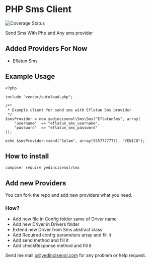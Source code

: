 # PHP Sms Client

![Coverage Status](https://styleci.io/repos/83325443/shield)

Send Sms With Php and Any sms provider

## Added Providers For Now
- Eflatun Sms

## Example Usage

```
<?php

include "vendor/autoload.php";

/**
 * Example client for send sms with Eflatun Sms provider
 */
$smsProvider = new yedincisenol\Sms\Sms("EflatunSms", array(
    "username"  => "eflatun_sms_username",
    "password"  => "eflatun_sms_password"
));

echo $smsProvider->send("Selam", array(5557777777), "YENICO");

```

## How to install

```composer require yedincisenol/sms ```

## Add new Providers

You can fork the repo and add new providers what you need.

### How?

- Add new file in Config folder same of Driver name
- Add new Driver in Drivers folder
 - Extend new Driver from Sms abstract class
 - Add Required config parameters array  and fill it
 - Add send method  and fill it
 - Add checkResponse method and fill it
 
 
Send me mail <o@yedincisenol.com> for any problem or help request.
